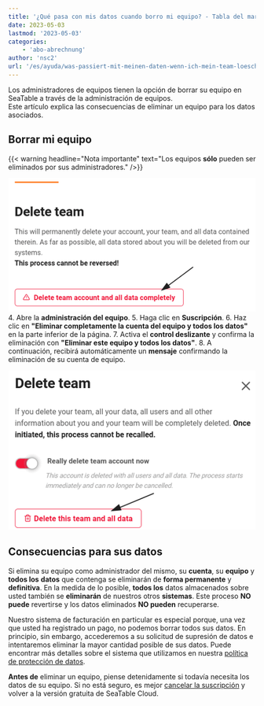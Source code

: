 ```yaml
---
title: '¿Qué pasa con mis datos cuando borro mi equipo? - Tabla del mar'
date: 2023-05-03
lastmod: '2023-05-03'
categories:
    - 'abo-abrechnung'
author: 'nsc2'
url: '/es/ayuda/was-passiert-mit-meinen-daten-wenn-ich-mein-team-loesche'
---
```


Los administradores de equipos tienen la opción de borrar su equipo en SeaTable a través de la administración de equipos.  
Este artículo explica las consecuencias de eliminar un equipo para los datos asociados.

## Borrar mi equipo

{{< warning  headline="Nota importante"  text="Los equipos **sólo** pueden ser eliminados por sus administradores." />}}

![Haz clic en "Eliminar completamente la cuenta del equipo y todos los datos" en la parte inferior de la página.](images/delete-team.png) 4. Abre la **administración del equipo**. 5. Haga clic en **Suscripción**. 6. Haz clic en **"Eliminar completamente la cuenta del equipo y todos los datos"** en la parte inferior de la página. 7. Activa el **control deslizante** y confirma la eliminación con **"Eliminar este equipo y todos los datos"**. 8. A continuación, recibirá automáticamente un **mensaje** confirmando la eliminación de su cuenta de equipo.

![Confirme la eliminación de su equipo.](images/delete-team-confirmation-1.png)

## Consecuencias para sus datos

Si elimina su equipo como administrador del mismo, su **cuenta**, su **equipo** y **todos los** **datos** que contenga se eliminarán de **forma permanente** y **definitiva**. En la medida de lo posible, **todos los** datos almacenados sobre usted también se **eliminarán** de nuestros otros **sistemas**. Este proceso **NO puede** revertirse y los datos eliminados **NO pueden** recuperarse.

Nuestro sistema de facturación en particular es especial porque, una vez que usted ha registrado un pago, no podemos borrar todos sus datos. En principio, sin embargo, accederemos a su solicitud de supresión de datos e intentaremos eliminar la mayor cantidad posible de sus datos. Puede encontrar más detalles sobre el sistema que utilizamos en nuestra [política de protección de datos](https://seatable.io/es/datenschutz/).

**Antes de** eliminar un equipo, piense detenidamente si todavía necesita los datos de su equipo. Si no está seguro, es mejor [cancelar la suscripción](https://seatable.io/es/docs/abo-abrechnung/das-abo-kuendigen/) y volver a la versión gratuita de SeaTable Cloud.

